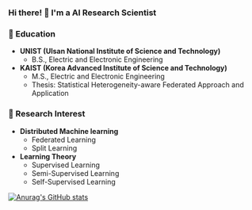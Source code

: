 ### Hi there! 👋 I'm a AI Research Scientist

### 🔭 Education
- **UNIST (Ulsan National Institute of Science and Technology)**
    - B.S., Electric and Electronic Engineering
- **KAIST (Korea Advanced Institute of Science and Technology)**
    - M.S., Electric and Electronic Engineering
    - Thesis: Statistical Heterogeneity-aware Federated Approach and Application

### 🌱 Research Interest
- **Distributed Machine learning**
    - Federated Learning
    - Split Learning
- **Learning Theory**
    - Supervised Learning
    - Semi-Supervised Learning
    - Self-Supervised Learning

[![Anurag's GitHub stats](https://github-readme-stats.vercel.app/api?username=yjlee22)](https://github.com/anuraghazra/github-readme-stats)


<!--
**yjlee22/yjlee22** is a ✨ _special_ ✨ repository because its `README.md` (this file) appears on your GitHub profile.

Here are some ideas to get you started:

- 🔭 I’m currently working on ...
- 🌱 I’m currently learning ...
- 👯 I’m looking to collaborate on ...
- 🤔 I’m looking for help with ...
- 💬 Ask me about ...
- 📫 How to reach me: ...
- 😄 Pronouns: ...
- ⚡ Fun fact: ...
-->
